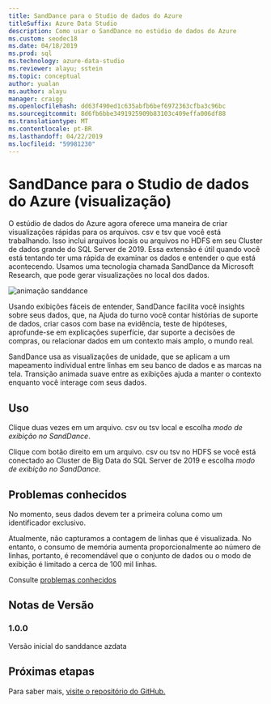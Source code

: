 ```yaml
---
title: SandDance para o Studio de dados do Azure
titleSuffix: Azure Data Studio
description: Como usar o SandDance no estúdio de dados do Azure
ms.custom: seodec18
ms.date: 04/18/2019
ms.prod: sql
ms.technology: azure-data-studio
ms.reviewer: alayu; sstein
ms.topic: conceptual
author: yualan
ms.author: alayu
manager: craigg
ms.openlocfilehash: dd63f490ed1c635abfb6bef6972363cfba3c96bc
ms.sourcegitcommit: 8d6fb6bbe3491925909b83103c409effa006df88
ms.translationtype: MT
ms.contentlocale: pt-BR
ms.lasthandoff: 04/22/2019
ms.locfileid: "59981230"
---
```

# <a name="sanddance-for-azure-data-studio-preview"></a>SandDance para o Studio de dados do Azure (visualização)
O estúdio de dados do Azure agora oferece uma maneira de criar visualizações rápidas para os arquivos. csv e tsv que você está trabalhando. Isso inclui arquivos locais ou arquivos no HDFS em seu Cluster de dados grande do SQL Server de 2019. Essa extensão é útil quando você está tentando ter uma rápida de examinar os dados e entender o que está acontecendo. Usamos uma tecnologia chamada SandDance da Microsoft Research, que pode gerar visualizações no local dos dados.

![animação sanddance](https://user-images.githubusercontent.com/11507384/54236654-52d42800-44d1-11e9-859e-6c5d297a46d2.gif)

Usando exibições fáceis de entender, SandDance facilita você insights sobre seus dados, que, na Ajuda do turno você contar histórias de suporte de dados, criar casos com base na evidência, teste de hipóteses, aprofunde-se em explicações superfície, dar suporte a decisões de compras, ou relacionar dados em um contexto mais amplo, o mundo real.

SandDance usa as visualizações de unidade, que se aplicam a um mapeamento individual entre linhas em seu banco de dados e as marcas na tela.
Transição animada suave entre as exibições ajuda a manter o contexto enquanto você interage com seus dados.

## <a name="usage"></a>Uso

Clique duas vezes em um arquivo. csv ou tsv local e escolha *modo de exibição no SandDance*.

Clique com botão direito em um arquivo. csv ou tsv no HDFS se você está conectado ao Cluster de Big Data do SQL Server de 2019 e escolha *modo de exibição no SandDance*.

## <a name="known-issues"></a>Problemas conhecidos

No momento, seus dados devem ter a primeira coluna como um identificador exclusivo.

Atualmente, não capturamos a contagem de linhas que é visualizada. No entanto, o consumo de memória aumenta proporcionalmente ao número de linhas, portanto, é recomendável que o conjunto de dados ou o modo de exibição é limitado a cerca de 100 mil linhas.

Consulte [problemas conhecidos](https://microsoft.github.io/SandDance/#known-issues)

## <a name="release-notes"></a>Notas de Versão

### <a name="100"></a>1.0.0

Versão inicial do sanddance azdata

## <a name="next-steps"></a>Próximas etapas
Para saber mais, [visite o repositório do GitHub.](https://github.com/Microsoft/SandDance)